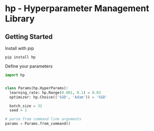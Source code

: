 # hp - Hyperparameter Management Library


## Getting Started

Install with pip

```
pip install hp
```

Define your parameters

```python
import hp


class Params(hp.HyperParams):
  learning_rate: hp.Range(0.001, 0.1) = 0.03
  optimizer: hp.Choice(('SGD', 'Adam')) = 'SGD'

  batch_size = 32
  seed = 1

# parse from command line arguments
params = Params.from_command()
```
